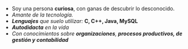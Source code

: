 - Soy una persona **curiosa**, con ganas de descubrir lo desconocido. 
- *Amante de la tecnología.*
- ***Lenguajes** que suelo utilizar:* **C, C++, Java, MySQL**
- ***Autodidacta** en la vida*
- *Con conocimientos sobre **organizaciones**, **procesos productivos, de gestión y contabilidad***
